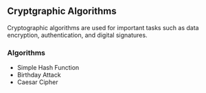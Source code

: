 ## Cryptgraphic Algorithms

Cryptographic algorithms are used for important tasks such as data encryption, authentication, and digital signatures.

### Algorithms
- Simple Hash Function
- Birthday Attack
- Caesar Cipher
